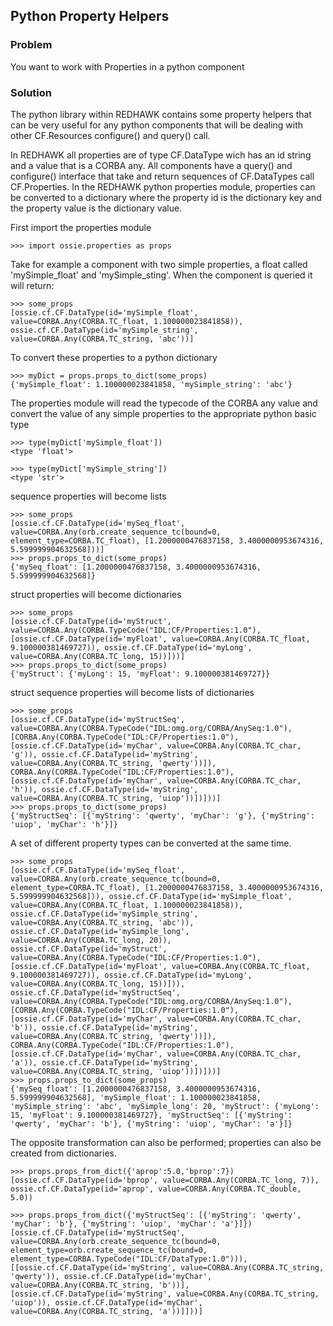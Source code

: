 Python Property Helpers
----------------------


### Problem

You want to work with Properties in a python component


### Solution

The python library within REDHAWK contains some property helpers that can be very useful for any python components that will be dealing with other CF.Resources configure() and query() call.  

In REDHAWK all properties are of type CF.DataType wich has an id string and a value that is a CORBA any.  All components have a query() and configure() interface that take and return sequences of CF.DataTypes call CF.Properties.  In the REDHAWK python properties module, properties can be converted to a dictionary where the property id is the dictionary key and the property value is the dictionary value.   

First import the properties module

    >>> import ossie.properties as props

Take for example a component with two simple properties, a float called 'mySimple_float' and 'mySimple_sting'.  When the component is queried it will return:

    >>> some_props 
    [ossie.cf.CF.DataType(id='mySimple_float', value=CORBA.Any(CORBA.TC_float, 1.100000023841858)), ossie.cf.CF.DataType(id='mySimple_string', value=CORBA.Any(CORBA.TC_string, 'abc'))]

To convert these properties to a python dictionary

    >>> myDict = props.props_to_dict(some_props)
    {'mySimple_float': 1.100000023841858, 'mySimple_string': 'abc'}

The properties module will read the typecode of the CORBA any value and convert the value of any simple properties to the appropriate python basic type

    >>> type(myDict['mySimple_float'])
    <type 'float'>

    >>> type(myDict['mySimple_string'])
    <type 'str'>

sequence properties will become lists

    >>> some_props
    [ossie.cf.CF.DataType(id='mySeq_float', value=CORBA.Any(orb.create_sequence_tc(bound=0, element_type=CORBA.TC_float), [1.2000000476837158, 3.4000000953674316, 5.599999904632568]))]
    >>> props.props_to_dict(some_props)
    {'mySeq_float': [1.2000000476837158, 3.4000000953674316, 5.599999904632568]}

struct properties will become dictionaries

    >>> some_props
    [ossie.cf.CF.DataType(id='myStruct', value=CORBA.Any(CORBA.TypeCode("IDL:CF/Properties:1.0"), [ossie.cf.CF.DataType(id='myFloat', value=CORBA.Any(CORBA.TC_float, 9.100000381469727)), ossie.cf.CF.DataType(id='myLong', value=CORBA.Any(CORBA.TC_long, 15))]))]
    >>> props.props_to_dict(some_props)
    {'myStruct': {'myLong': 15, 'myFloat': 9.100000381469727}}

struct sequence properties will become lists of dictionaries

    >>> some_props
    [ossie.cf.CF.DataType(id='myStructSeq', value=CORBA.Any(CORBA.TypeCode("IDL:omg.org/CORBA/AnySeq:1.0"), [CORBA.Any(CORBA.TypeCode("IDL:CF/Properties:1.0"), [ossie.cf.CF.DataType(id='myChar', value=CORBA.Any(CORBA.TC_char, 'g')), ossie.cf.CF.DataType(id='myString', value=CORBA.Any(CORBA.TC_string, 'qwerty'))]), CORBA.Any(CORBA.TypeCode("IDL:CF/Properties:1.0"), [ossie.cf.CF.DataType(id='myChar', value=CORBA.Any(CORBA.TC_char, 'h')), ossie.cf.CF.DataType(id='myString', value=CORBA.Any(CORBA.TC_string, 'uiop'))])]))]
    >>> props.props_to_dict(some_props)
    {'myStructSeq': [{'myString': 'qwerty', 'myChar': 'g'}, {'myString': 'uiop', 'myChar': 'h'}]}

A set of different property types can be converted at the same time.

    >>> some_props
    [ossie.cf.CF.DataType(id='mySeq_float', value=CORBA.Any(orb.create_sequence_tc(bound=0, element_type=CORBA.TC_float), [1.2000000476837158, 3.4000000953674316, 5.599999904632568])), ossie.cf.CF.DataType(id='mySimple_float', value=CORBA.Any(CORBA.TC_float, 1.100000023841858)), ossie.cf.CF.DataType(id='mySimple_string', value=CORBA.Any(CORBA.TC_string, 'abc')), ossie.cf.CF.DataType(id='mySimple_long', value=CORBA.Any(CORBA.TC_long, 20)), ossie.cf.CF.DataType(id='myStruct', value=CORBA.Any(CORBA.TypeCode("IDL:CF/Properties:1.0"), [ossie.cf.CF.DataType(id='myFloat', value=CORBA.Any(CORBA.TC_float, 9.100000381469727)), ossie.cf.CF.DataType(id='myLong', value=CORBA.Any(CORBA.TC_long, 15))])), ossie.cf.CF.DataType(id='myStructSeq', value=CORBA.Any(CORBA.TypeCode("IDL:omg.org/CORBA/AnySeq:1.0"), [CORBA.Any(CORBA.TypeCode("IDL:CF/Properties:1.0"), [ossie.cf.CF.DataType(id='myChar', value=CORBA.Any(CORBA.TC_char, 'b')), ossie.cf.CF.DataType(id='myString', value=CORBA.Any(CORBA.TC_string, 'qwerty'))]), CORBA.Any(CORBA.TypeCode("IDL:CF/Properties:1.0"), [ossie.cf.CF.DataType(id='myChar', value=CORBA.Any(CORBA.TC_char, 'a')), ossie.cf.CF.DataType(id='myString', value=CORBA.Any(CORBA.TC_string, 'uiop'))])]))]
    >>> props.props_to_dict(some_props)
    {'mySeq_float': [1.2000000476837158, 3.4000000953674316, 5.599999904632568], 'mySimple_float': 1.100000023841858, 'mySimple_string': 'abc', 'mySimple_long': 20, 'myStruct': {'myLong': 15, 'myFloat': 9.100000381469727}, 'myStructSeq': [{'myString': 'qwerty', 'myChar': 'b'}, {'myString': 'uiop', 'myChar': 'a'}]}


The opposite transformation can also be performed; properties can also be created from dictionaries.

    >>> props.props_from_dict({'aprop':5.0,'bprop':7})
    [ossie.cf.CF.DataType(id='bprop', value=CORBA.Any(CORBA.TC_long, 7)), ossie.cf.CF.DataType(id='aprop', value=CORBA.Any(CORBA.TC_double, 5.0))

    >>> props.props_from_dict({'myStructSeq': [{'myString': 'qwerty', 'myChar': 'b'}, {'myString': 'uiop', 'myChar': 'a'}]})
    [ossie.cf.CF.DataType(id='myStructSeq', value=CORBA.Any(orb.create_sequence_tc(bound=0, element_type=orb.create_sequence_tc(bound=0, element_type=CORBA.TypeCode("IDL:CF/DataType:1.0"))), [[ossie.cf.CF.DataType(id='myString', value=CORBA.Any(CORBA.TC_string, 'qwerty')), ossie.cf.CF.DataType(id='myChar', value=CORBA.Any(CORBA.TC_string, 'b'))], [ossie.cf.CF.DataType(id='myString', value=CORBA.Any(CORBA.TC_string, 'uiop')), ossie.cf.CF.DataType(id='myChar', value=CORBA.Any(CORBA.TC_string, 'a'))]]))]




